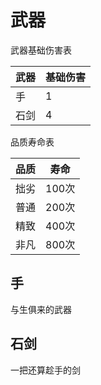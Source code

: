 # 武器

武器基础伤害表

武器|基础伤害
-|-
手|1
石剑|4

品质寿命表

品质|寿命
-|-
拙劣|100次
普通|200次
精致|400次
非凡|800次

## 手

与生俱来的武器

## 石剑

一把还算趁手的剑
